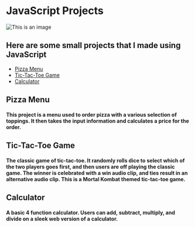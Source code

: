 # JavaScript Projects

![This is an image](https://gblobscdn.gitbook.com/spaces%2F-LdbqCujxzeJqeQqlbM2%2Favatar.png?alt=media)

## Here are some small projects that I made using JavaScript

- [Pizza Menu](https://github.com/tbon27/JavaScript-Projects/tree/main/Pizza_Project)
- [Tic-Tac-Toe Game](https://github.com/tbon27/JavaScript-Projects/tree/main/TicTacToe)
- [Calculator](https://github.com/tbon27/JavaScript-Projects/tree/main/Calculator)

## Pizza Menu

#### This project is a menu used to order pizza with a various selection of toppings. It then takes the input information and calculates a price for the order.

## Tic-Tac-Toe Game

#### The classic game of tic-tac-toe. It randomly rolls dice to select which of the two players goes first, and then users are off playing the classic game. The winner is celebrated with a win audio clip, and ties result in an alternative audio clip. This is a Mortal Kombat themed tic-tac-toe game.

## Calculator

#### A basic 4 function calculator. Users can add, subtract, multiply, and divide on a sleek web version of a calculator.
